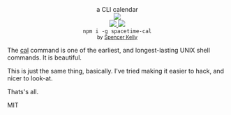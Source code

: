 <div align="center">

  <div>a CLI calendar</div>
  <div><img src="https://cloud.githubusercontent.com/assets/399657/23590290/ede73772-01aa-11e7-8915-181ef21027bc.png" /></div>

  <div align="center">
    <a href="https://npmjs.org/package/spacetime-cal">
      <img src="https://img.shields.io/npm/v/spacetime-cal.svg?style=flat-square" />
    </a>
    <a href="https://unpkg.com/spacetime-cal/builds/spacetime-cal.min.js">
      <img src="https://badge-size.herokuapp.com/spencermountain/spacetime-cal/master/builds/spacetime-cal.min.js" />
    </a>
  </div>
  <div align="center">
    <code>npm i -g spacetime-cal</code>
  </div>
  <sub>
    by
    <a href="https://spencermountain.github.io/">Spencer Kelly</a>
  </sub>
</div>
<p></p>

The [cal](https://en.m.wikipedia.org/wiki/Cal_(Unix)) command is one of the earliest, and longest-lasting UNIX shell commands. It is beautiful.

This is just the same thing, basically. I've tried making it easier to hack, and nicer to look-at.

Thats's all.




MIT
